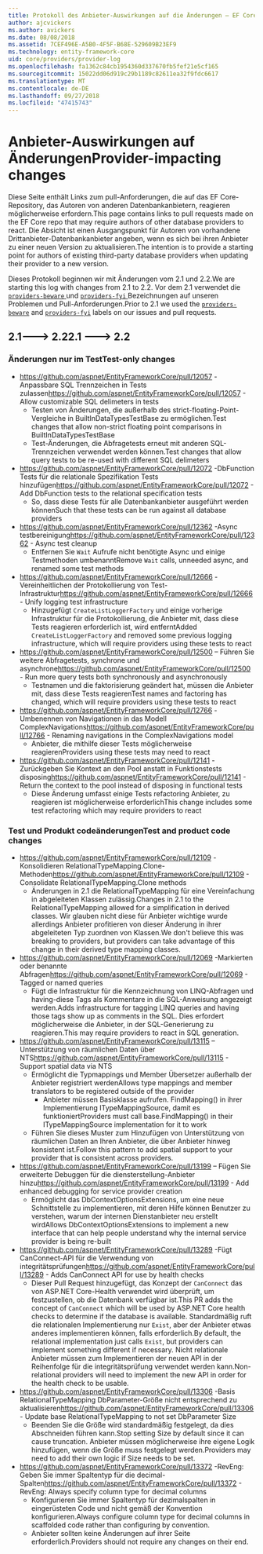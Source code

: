 ```yaml
---
title: Protokoll des Anbieter-Auswirkungen auf die Änderungen – EF Core
author: ajcvickers
ms.author: avickers
ms.date: 08/08/2018
ms.assetid: 7CEF496E-A5B0-4F5F-B68E-529609B23EF9
ms.technology: entity-framework-core
uid: core/providers/provider-log
ms.openlocfilehash: fa1362c84cb1954360d337670fb5fef21e5cf165
ms.sourcegitcommit: 15022dd06d919c29b1189c82611ea32f9fdc6617
ms.translationtype: MT
ms.contentlocale: de-DE
ms.lasthandoff: 09/27/2018
ms.locfileid: "47415743"
---
```

# <a name="provider-impacting-changes"></a><span data-ttu-id="a2f54-102">Anbieter-Auswirkungen auf Änderungen</span><span class="sxs-lookup"><span data-stu-id="a2f54-102">Provider-impacting changes</span></span>

<span data-ttu-id="a2f54-103">Diese Seite enthält Links zum pull-Anforderungen, die auf das EF Core-Repository, das Autoren von anderen Datenbankanbietern, reagieren möglicherweise erfordern.</span><span class="sxs-lookup"><span data-stu-id="a2f54-103">This page contains links to pull requests made on the EF Core repo that may require authors of other database providers to react.</span></span> <span data-ttu-id="a2f54-104">Die Absicht ist einen Ausgangspunkt für Autoren von vorhandene Drittanbieter-Datenbankanbieter angeben, wenn es sich bei ihren Anbieter zu einer neuen Version zu aktualisieren.</span><span class="sxs-lookup"><span data-stu-id="a2f54-104">The intention is to provide a starting point for authors of existing third-party database providers when updating their provider to a new version.</span></span>

<span data-ttu-id="a2f54-105">Dieses Protokoll beginnen wir mit Änderungen vom 2.1 und 2.2.</span><span class="sxs-lookup"><span data-stu-id="a2f54-105">We are starting this log with changes from 2.1 to 2.2.</span></span> <span data-ttu-id="a2f54-106">Vor dem 2.1 verwendet die [ `providers-beware` ](https://github.com/aspnet/EntityFrameworkCore/labels/providers-beware) und [ `providers-fyi` ](https://github.com/aspnet/EntityFrameworkCore/labels/providers-fyi) Bezeichnungen auf unseren Problemen und Pull-Anforderungen.</span><span class="sxs-lookup"><span data-stu-id="a2f54-106">Prior to 2.1 we used the [`providers-beware`](https://github.com/aspnet/EntityFrameworkCore/labels/providers-beware) and [`providers-fyi`](https://github.com/aspnet/EntityFrameworkCore/labels/providers-fyi) labels on our issues and pull requests.</span></span>

## <a name="21-----22"></a><span data-ttu-id="a2f54-107">2.1---> 2.2</span><span class="sxs-lookup"><span data-stu-id="a2f54-107">2.1 ---> 2.2</span></span>

### <a name="test-only-changes"></a><span data-ttu-id="a2f54-108">Änderungen nur im Test</span><span class="sxs-lookup"><span data-stu-id="a2f54-108">Test-only changes</span></span>

* <span data-ttu-id="a2f54-109">https://github.com/aspnet/EntityFrameworkCore/pull/12057 -Anpassbare SQL Trennzeichen in Tests zulassen</span><span class="sxs-lookup"><span data-stu-id="a2f54-109">https://github.com/aspnet/EntityFrameworkCore/pull/12057 - Allow customizable SQL delimeters in tests</span></span>
  * <span data-ttu-id="a2f54-110">Testen von Änderungen, die außerhalb des strict-floating-Point-Vergleiche in BuiltInDataTypesTestBase zu ermöglichen.</span><span class="sxs-lookup"><span data-stu-id="a2f54-110">Test changes that allow non-strict floating point comparisons in BuiltInDataTypesTestBase</span></span>
  * <span data-ttu-id="a2f54-111">Test-Änderungen, die Abfragetests erneut mit anderen SQL-Trennzeichen verwendet werden können.</span><span class="sxs-lookup"><span data-stu-id="a2f54-111">Test changes that allow query tests to be re-used with different SQL delimeters</span></span>
* <span data-ttu-id="a2f54-112">https://github.com/aspnet/EntityFrameworkCore/pull/12072 -DbFunction Tests für die relationale Spezifikation Tests hinzufügen</span><span class="sxs-lookup"><span data-stu-id="a2f54-112">https://github.com/aspnet/EntityFrameworkCore/pull/12072 - Add DbFunction tests to the relational specification tests</span></span>
  * <span data-ttu-id="a2f54-113">So, dass diese Tests für alle Datenbankanbieter ausgeführt werden können</span><span class="sxs-lookup"><span data-stu-id="a2f54-113">Such that these tests can be run against all database providers</span></span>
* <span data-ttu-id="a2f54-114">https://github.com/aspnet/EntityFrameworkCore/pull/12362 -Async testbereinigung</span><span class="sxs-lookup"><span data-stu-id="a2f54-114">https://github.com/aspnet/EntityFrameworkCore/pull/12362 - Async test cleanup</span></span>
  * <span data-ttu-id="a2f54-115">Entfernen Sie `Wait` Aufrufe nicht benötigte Async und einige Testmethoden umbenannt</span><span class="sxs-lookup"><span data-stu-id="a2f54-115">Remove `Wait` calls, unneeded async, and renamed some test methods</span></span>
* <span data-ttu-id="a2f54-116">https://github.com/aspnet/EntityFrameworkCore/pull/12666 -Vereinheitlichen der Protokollierung von Test-Infrastruktur</span><span class="sxs-lookup"><span data-stu-id="a2f54-116">https://github.com/aspnet/EntityFrameworkCore/pull/12666 - Unify logging test infrastructure</span></span>
  * <span data-ttu-id="a2f54-117">Hinzugefügt `CreateListLoggerFactory` und einige vorherige Infrastruktur für die Protokollierung, die Anbieter mit, dass diese Tests reagieren erforderlich ist, wird entfernt</span><span class="sxs-lookup"><span data-stu-id="a2f54-117">Added `CreateListLoggerFactory` and removed some previous logging infrastructure, which will require providers using these tests to react</span></span>
* <span data-ttu-id="a2f54-118">https://github.com/aspnet/EntityFrameworkCore/pull/12500 – Führen Sie weitere Abfragetests, synchrone und asynchrone</span><span class="sxs-lookup"><span data-stu-id="a2f54-118">https://github.com/aspnet/EntityFrameworkCore/pull/12500 - Run more query tests both synchronously and asynchronously</span></span>
  * <span data-ttu-id="a2f54-119">Testnamen und die faktorisierung geändert hat, müssen die Anbieter mit, dass diese Tests reagieren</span><span class="sxs-lookup"><span data-stu-id="a2f54-119">Test names and factoring has changed, which will require providers using these tests to react</span></span>
* <span data-ttu-id="a2f54-120">https://github.com/aspnet/EntityFrameworkCore/pull/12766 -Umbenennen von Navigationen in das Modell ComplexNavigations</span><span class="sxs-lookup"><span data-stu-id="a2f54-120">https://github.com/aspnet/EntityFrameworkCore/pull/12766 - Renaming navigations in the ComplexNavigations model</span></span>
  * <span data-ttu-id="a2f54-121">Anbieter, die mithilfe dieser Tests möglicherweise reagieren</span><span class="sxs-lookup"><span data-stu-id="a2f54-121">Providers using these tests may need to react</span></span>
* <span data-ttu-id="a2f54-122">https://github.com/aspnet/EntityFrameworkCore/pull/12141 -Zurückgeben Sie Kontext an den Pool anstatt in Funktionstests disposing</span><span class="sxs-lookup"><span data-stu-id="a2f54-122">https://github.com/aspnet/EntityFrameworkCore/pull/12141 - Return the context to the pool instead of disposing in functional tests</span></span>
  * <span data-ttu-id="a2f54-123">Diese Änderung umfasst einige Tests refactoring Anbieter, zu reagieren ist möglicherweise erforderlich</span><span class="sxs-lookup"><span data-stu-id="a2f54-123">This change includes some test refactoring which may require providers to react</span></span>


### <a name="test-and-product-code-changes"></a><span data-ttu-id="a2f54-124">Test und Produkt codeänderungen</span><span class="sxs-lookup"><span data-stu-id="a2f54-124">Test and product code changes</span></span>

* <span data-ttu-id="a2f54-125">https://github.com/aspnet/EntityFrameworkCore/pull/12109 -Konsolidieren RelationalTypeMapping.Clone-Methoden</span><span class="sxs-lookup"><span data-stu-id="a2f54-125">https://github.com/aspnet/EntityFrameworkCore/pull/12109 - Consolidate RelationalTypeMapping.Clone methods</span></span>
  * <span data-ttu-id="a2f54-126">Änderungen in 2.1 die RelationalTypeMapping für eine Vereinfachung in abgeleiteten Klassen zulässig.</span><span class="sxs-lookup"><span data-stu-id="a2f54-126">Changes in 2.1 to the RelationalTypeMapping allowed for a simplification in derived classes.</span></span> <span data-ttu-id="a2f54-127">Wir glauben nicht diese für Anbieter wichtige wurde allerdings Anbieter profitieren von dieser Änderung in ihrer abgeleiteten Typ zuordnen von Klassen.</span><span class="sxs-lookup"><span data-stu-id="a2f54-127">We don't believe this was breaking to providers, but providers can take advantage of this change in their derived type mapping classes.</span></span>
* <span data-ttu-id="a2f54-128">https://github.com/aspnet/EntityFrameworkCore/pull/12069 -Markierten oder benannte Abfragen</span><span class="sxs-lookup"><span data-stu-id="a2f54-128">https://github.com/aspnet/EntityFrameworkCore/pull/12069 - Tagged or named queries</span></span>
  * <span data-ttu-id="a2f54-129">Fügt die Infrastruktur für die Kennzeichnung von LINQ-Abfragen und having-diese Tags als Kommentare in die SQL-Anweisung angezeigt werden.</span><span class="sxs-lookup"><span data-stu-id="a2f54-129">Adds infrastructure for tagging LINQ queries and having those tags show up as comments in the SQL.</span></span> <span data-ttu-id="a2f54-130">Dies erfordert möglicherweise die Anbieter, in der SQL-Generierung zu reagieren.</span><span class="sxs-lookup"><span data-stu-id="a2f54-130">This may require providers to react in SQL generation.</span></span>
* <span data-ttu-id="a2f54-131">https://github.com/aspnet/EntityFrameworkCore/pull/13115 – Unterstützung von räumlichen Daten über NTS</span><span class="sxs-lookup"><span data-stu-id="a2f54-131">https://github.com/aspnet/EntityFrameworkCore/pull/13115 - Support spatial data via NTS</span></span>
  * <span data-ttu-id="a2f54-132">Ermöglicht die Typmappings und Member Übersetzer außerhalb der Anbieter registriert werden</span><span class="sxs-lookup"><span data-stu-id="a2f54-132">Allows type mappings and member translators to be registered outside of the provider</span></span>
    * <span data-ttu-id="a2f54-133">Anbieter müssen Basisklasse aufrufen. FindMapping() in ihrer Implementierung ITypeMappingSource, damit es funktioniert</span><span class="sxs-lookup"><span data-stu-id="a2f54-133">Providers must call base.FindMapping() in their ITypeMappingSource implementation for it to work</span></span>
  * <span data-ttu-id="a2f54-134">Führen Sie dieses Muster zum Hinzufügen von Unterstützung von räumlichen Daten an Ihren Anbieter, die über Anbieter hinweg konsistent ist.</span><span class="sxs-lookup"><span data-stu-id="a2f54-134">Follow this pattern to add spatial support to your provider that is consistent across providers.</span></span>
* <span data-ttu-id="a2f54-135">https://github.com/aspnet/EntityFrameworkCore/pull/13199 – Fügen Sie erweiterte Debuggen für die diensterstellung-Anbieter hinzu</span><span class="sxs-lookup"><span data-stu-id="a2f54-135">https://github.com/aspnet/EntityFrameworkCore/pull/13199 - Add enhanced debugging for service provider creation</span></span>
  * <span data-ttu-id="a2f54-136">Ermöglicht das DbContextOptionsExtensions, um eine neue Schnittstelle zu implementieren, mit deren Hilfe können Benutzer zu verstehen, warum der internen Dienstanbieter neu erstellt wird</span><span class="sxs-lookup"><span data-stu-id="a2f54-136">Allows DbContextOptionsExtensions to implement a new interface that can help people understand why the internal service provider is being re-built</span></span>
* <span data-ttu-id="a2f54-137">https://github.com/aspnet/EntityFrameworkCore/pull/13289 -Fügt CanConnect-API für die Verwendung von integritätsprüfungen</span><span class="sxs-lookup"><span data-stu-id="a2f54-137">https://github.com/aspnet/EntityFrameworkCore/pull/13289 - Adds CanConnect API for use by health checks</span></span>
  * <span data-ttu-id="a2f54-138">Dieser Pull Request hinzugefügt, das Konzept der `CanConnect` das von ASP.NET Core-Health verwendet wird überprüft, um festzustellen, ob die Datenbank verfügbar ist.</span><span class="sxs-lookup"><span data-stu-id="a2f54-138">This PR adds the concept of `CanConnect` which will be used by ASP.NET Core health checks to determine if the database is available.</span></span> <span data-ttu-id="a2f54-139">Standardmäßig ruft die relationalen Implementierung nur `Exist`, aber der Anbieter etwas anderes implementieren können, falls erforderlich.</span><span class="sxs-lookup"><span data-stu-id="a2f54-139">By default, the relational implementation just calls `Exist`, but providers can implement something different if necessary.</span></span> <span data-ttu-id="a2f54-140">Nicht relationale Anbieter müssen zum Implementieren der neuen API in der Reihenfolge für die integritätsprüfung verwendet werden kann.</span><span class="sxs-lookup"><span data-stu-id="a2f54-140">Non-relational providers will need to implement the new API in order for the health check to be usable.</span></span>
* <span data-ttu-id="a2f54-141">https://github.com/aspnet/EntityFrameworkCore/pull/13306 -Basis RelationalTypeMapping DbParameter-Größe nicht entsprechend zu aktualisieren</span><span class="sxs-lookup"><span data-stu-id="a2f54-141">https://github.com/aspnet/EntityFrameworkCore/pull/13306 - Update base RelationalTypeMapping to not set DbParameter Size</span></span>
  * <span data-ttu-id="a2f54-142">Beenden Sie die Größe wird standardmäßig festgelegt, da dies Abschneiden führen kann.</span><span class="sxs-lookup"><span data-stu-id="a2f54-142">Stop setting Size by default since it can cause truncation.</span></span> <span data-ttu-id="a2f54-143">Anbieter müssen möglicherweise ihre eigene Logik hinzufügen, wenn die Größe muss festgelegt werden.</span><span class="sxs-lookup"><span data-stu-id="a2f54-143">Providers may need to add their own logic if Size needs to be set.</span></span>
* <span data-ttu-id="a2f54-144">https://github.com/aspnet/EntityFrameworkCore/pull/13372 -RevEng: Geben Sie immer Spaltentyp für die decimal-Spalten</span><span class="sxs-lookup"><span data-stu-id="a2f54-144">https://github.com/aspnet/EntityFrameworkCore/pull/13372 - RevEng: Always specify column type for decimal columns</span></span>
  * <span data-ttu-id="a2f54-145">Konfigurieren Sie immer Spaltentyp für dezimalspalten in eingerüsteten Code und nicht gemäß der Konvention konfigurieren.</span><span class="sxs-lookup"><span data-stu-id="a2f54-145">Always configure column type for decimal columns in scaffolded code rather than configuring by convention.</span></span>
  * <span data-ttu-id="a2f54-146">Anbieter sollten keine Änderungen auf ihrer Seite erforderlich.</span><span class="sxs-lookup"><span data-stu-id="a2f54-146">Providers should not require any changes on their end.</span></span>
